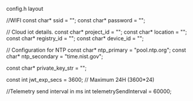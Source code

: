 config.h layout

//WIFI
const char* ssid = "<your wifi SSID>";
const char* password = "<your wifi password>";

// Cloud iot details.
const char* project_id = "<GCP Project ID>";
const char* location = "<GCP region>";
const char* registry_id = "<IOT Registry ID>";
const char* device_id = "<Device ID>";

// Configuration for NTP
const char* ntp_primary = "pool.ntp.org";
const char* ntp_secondary = "time.nist.gov";

const char* private_key_str = "<Device private key>";

const int jwt_exp_secs = 3600; // Maximum 24H (3600*24)

//Telemetry send interval in ms
int telemetrySendInterval = 60000;
